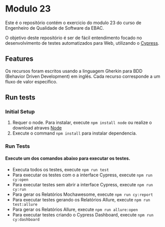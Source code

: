 # Modulo 23

Este é o repositório contém o exercicio do modulo 23 do curso de Engenheiro de Qualidade de Software da EBAC.

O objetivo deste repositório é ser de fácil entendimento focado no desenvolvimento de testes automatizados para Web, utilizando o [Cypress](https://www.cypress.io/).

## Features

Os recursos foram escritos usando a linguagem Gherkin para BDD (Behavior Driven Development) em inglês. Cada recurso corresponde a um fluxo de valor específico.

## Run tests

### Initial Setup

1. Requer o node. Para instalar, execute `npm install node` ou realize o download atraves [Node](https://nodejs.org/en/download/)
2. Execute o command `npm install` para instalar dependencia. 

### Run Tests

#### Execute um dos comandos abaixo para executar os testes.
- Executa todos os testes, execute `npm run test`
- Para executar os testes com o a interface Cypress, execute  `npm run cy:open`
- Para executar testes sem abrir a interface Cypress, execute  `npm run cy:run`
- Para gerar os Relatórios Mochawesome, execute  `npm run cy:report`
- Para executar testes gerando os Relatórios Allure, execute  `npm run test:allure`
- Para gerar os Relatórios Allure, execute `npm run allure:open`
- Para executar testes criando o Cypress Dashboard, execute  `npm run cy:dashboard`
<p>

